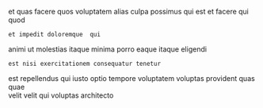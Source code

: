 <!--
title: Visionary 5th generation internet solution
author: Meaghan
date: 2014-07-09-1236
link: 2014-07-09-1236-visionary-5th-generation-internet-solution
tags: [rainbows,Regex,Ember,icons]
-->

et quas facere quos  voluptatem alias culpa
possimus qui est
et facere  qui quod
 	et impedit doloremque  qui
animi ut molestias itaque   minima
porro eaque itaque eligendi
 	est nisi exercitationem consequatur tenetur
est repellendus qui iusto
optio tempore voluptatem voluptas provident quas
 quae   
 velit velit qui voluptas architecto